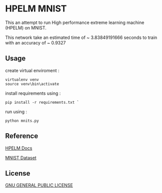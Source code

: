 # HPELM MNIST
This an attempt to run High performance extreme learning machine (HPELM) on MNIST.

This network take an estimated time of ~ 3.83849191666 seconds to train with an accuracy of ~ 0.9327 

## Usage
create virtual enviroment : 
```shell
virtualenv venv 
source venv\bin\activate
```

install requirements using :
```shell
pip install -r requirements.txt `
```
run using : 
```shell
python mnits.py
``` 

## Reference
[HPELM Docs](http://hpelm.readthedocs.io/en/latest/index.html)

[MNIST Dataset](http://yann.lecun.com/exdb/mnist/)

## License  
[GNU GENERAL PUBLIC LICENSE](https://github.com/ayox/hpelm_mnist/blob/master/LICENSE)
